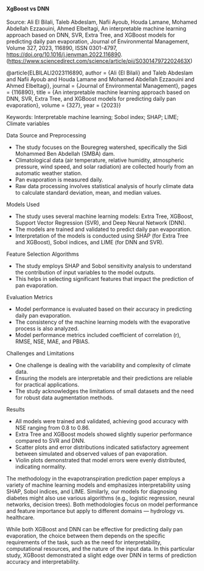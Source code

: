 #### XgBoost vs DNN

Source:
Ali El Bilali, Taleb Abdeslam, Nafii Ayoub, Houda Lamane, Mohamed Abdellah Ezzaouini, Ahmed Elbeltagi,
An interpretable machine learning approach based on DNN, SVR, Extra Tree, and XGBoost models for predicting daily pan evaporation,
Journal of Environmental Management,
Volume 327,
2023,
116890,
ISSN 0301-4797,
https://doi.org/10.1016/j.jenvman.2022.116890.
(https://www.sciencedirect.com/science/article/pii/S030147972202463X)


@article{ELBILALI2023116890,
	author = {Ali {El Bilali} and Taleb Abdeslam and Nafii Ayoub and Houda Lamane and Mohamed Abdellah Ezzaouini and Ahmed Elbeltagi},
	journal = {Journal of Environmental Management},
	pages = {116890},
	title = {An interpretable machine learning approach based on DNN, SVR, Extra Tree, and XGBoost models for predicting daily pan evaporation},
	volume = {327},
	year = {2023}}

Keywords: Interpretable machine learning; Sobol index; SHAP; LIME; Climate variables

Data Source and Preprocessing
- The study focuses on the Bouregreg watershed, specifically the Sidi Mohammed Ben Abdellah (SMBA) dam.
- Climatological data (air temperature, relative humidity, atmospheric pressure, wind speed, and solar radiation) are collected hourly from an automatic weather station.
- Pan evaporation is measured daily.
- Raw data processing involves statistical analysis of hourly climate data to calculate standard deviation, mean, and median values.

Models Used
- The study uses several machine learning models: Extra Tree, XGBoost, Support Vector Regression (SVR), and Deep Neural Network (DNN).
- The models are trained and validated to predict daily pan evaporation.
- Interpretation of the models is conducted using SHAP (for Extra Tree and XGBoost), Sobol indices, and LIME (for DNN and SVR).

Feature Selection Algorithms
- The study employs SHAP and Sobol sensitivity analysis to understand the contribution of input variables to the model outputs.
- This helps in selecting significant features that impact the prediction of pan evaporation.

Evaluation Metrics
- Model performance is evaluated based on their accuracy in predicting daily pan evaporation.
- The consistency of the machine learning models with the evaporative process is also analyzed.
- Model performance metrics included coefficient of correlation (r), RMSE, NSE, MAE, and PBIAS.

Challenges and Limitations
- One challenge is dealing with the variability and complexity of climate data.
- Ensuring the models are interpretable and their predictions are reliable for practical applications.
- The study acknowledges the limitations of small datasets and the need for robust data augmentation methods.

Results
- All models were trained and validated, achieving good accuracy with NSE ranging from 0.8 to 0.86.
- Extra Tree and XGBoost models showed slightly superior performance compared to SVR and DNN.
- Scatter plots and error distributions indicated satisfactory agreement between simulated and observed values of pan evaporation.
- Violin plots demonstrated that model errors were evenly distributed, indicating normality.

The methodology in the evapotranspiration prediction paper employs a variety of machine learning models and emphasizes interpretability using SHAP, Sobol indices, and LIME. Similarly, our models for diagnosing diabetes might also use various algorithms (e.g., logistic regression, neural networks, decision trees). Both methodologies focus on model performance and feature importance but apply to different domains — hydrology vs. healthcare.

While both XGBoost and DNN can be effective for predicting daily pan evaporation, the choice between them depends on the specific requirements of the task, such as the need for interpretability, computational resources, and the nature of the input data. In this particular study, XGBoost demonstrated a slight edge over DNN in terms of prediction accuracy and interpretability.


